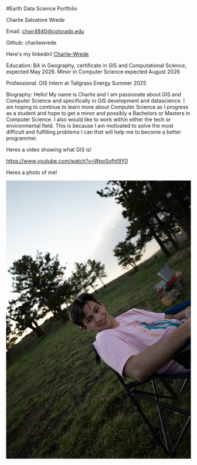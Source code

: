 #Earth Data Science Portfolio

Charlie Salvatore Wrede

Email: chwr4840@colorado.edu

Github: charliewrede

Here's my linkedin!
<a 
  href="www.linkedin.com/in/charlie-wrede-8b65ab231"
  target="_blank">
  Charlie-Wrede
</a> 

Education: BA in Geography, certificate in GIS and Computational Science, expected May 2026. Minor in Computer Science expected August 2026

Professional: GIS Intern at Tallgrass Energy Summer 2025

Biography: Hello! My name is Charlie and I am passionate about GIS and Computer Science and specifically in GIS development and datascience. I am hoping to continue to learn more about Computer Science as I progress as a student and hope to get a minor and possibly a Bachelors or Masters in Computer Science. I also would like to work within either the tech or environmental field. This is because I am motivated to solve the most difficult and fulfilling problems I can that will help me to become a better programmer.

Heres a video showing what GIS is!

<a href="https://www.youtube.com/watch?v=WpoSofhf9Y0" target="_blank">https://www.youtube.com/watch?v=WpoSofhf9Y0</a>

Heres a photo of me!

![Camping!](IMG_5462.JPG)
